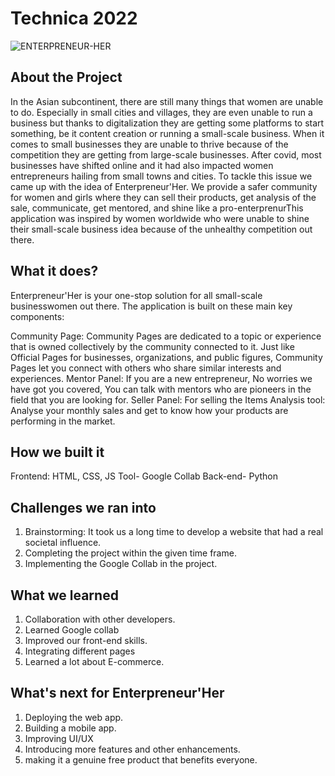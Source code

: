 # Technica 2022

![ENTERPRENEUR-HER](https://user-images.githubusercontent.com/78318301/196045234-1eac6f2d-4198-418f-989c-8f63ef1d9933.png)

## About the Project
In the Asian subcontinent, there are still many things that women are unable to do. Especially in small cities and villages, they are even unable to run a business but thanks to digitalization they are getting some platforms to start something, be it content creation or running a small-scale business. When it comes to small businesses they are unable to thrive because of the competition they are getting from large-scale businesses. After covid, most businesses have shifted online and it had also impacted women entrepreneurs hailing from small towns and cities. To tackle this issue we came up with the idea of Enterpreneur'Her. We provide a safer community for women and girls where they can sell their products, get analysis of the sale, communicate, get mentored, and shine like a pro-enterprenurThis application was inspired by women worldwide who were unable to shine their small-scale business idea because of the unhealthy competition out there.

## What it does?
Enterpreneur'Her is your one-stop solution for all small-scale businesswomen out there. The application is built on these main key components:

Community Page: Community Pages are dedicated to a topic or experience that is owned collectively by the community connected to it. Just like Official Pages for businesses, organizations, and public figures, Community Pages let you connect with others who share similar interests and experiences.
Mentor Panel: If you are a new entrepreneur, No worries we have got you covered, You can talk with mentors who are pioneers in the field that you are looking for.
Seller Panel: For selling the Items
Analysis tool: Analyse your monthly sales and get to know how your products are performing in the market.

## How we built it
Frontend: HTML, CSS, JS Tool- Google Collab Back-end- Python

## Challenges we ran into
1. Brainstorming: It took us a long time to develop a website that had a real societal influence.
2. Completing the project within the given time frame.
3. Implementing the Google Collab in the project.

## What we learned
1. Collaboration with other developers.
2. Learned Google collab
3. Improved our front-end skills.
4. Integrating different pages
5. Learned a lot about E-commerce.

## What's next for Enterpreneur'Her
1. Deploying the web app.
2. Building a mobile app.
3. Improving UI/UX
4. Introducing more features and other enhancements.
5. making it a genuine free product that benefits everyone.
